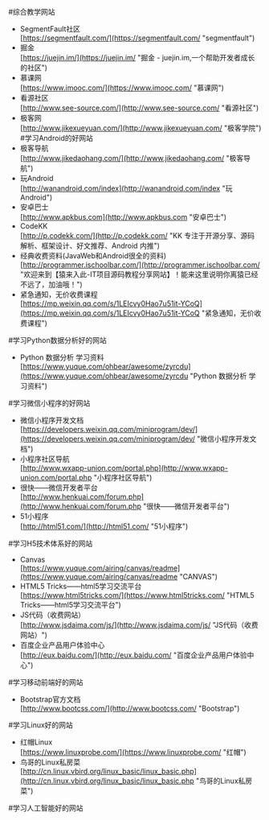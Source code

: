 #综合教学网站

- SegmentFault社区<br>[https://segmentfault.com/](https://segmentfault.com/ "segmentfault")
- 掘金<br>[https://juejin.im/](https://juejin.im/ "掘金 - juejin.im,一个帮助开发者成长的社区")
- 慕课网<br>[https://www.imooc.com/](https://www.imooc.com/ "慕课网")
- 看源社区<br>[http://www.see-source.com/](http://www.see-source.com/ "看源社区")
- 极客网<br>[http://www.jikexueyuan.com/](http://www.jikexueyuan.com/ "极客学院")
#学习Android的好网站
- 极客导航<br>[http://www.jikedaohang.com/](http://www.jikedaohang.com/ "极客导航")
- 玩Android<br>[http://wanandroid.com/index](http://wanandroid.com/index "玩Android")
- 安卓巴士<br>[http://www.apkbus.com](http://www.apkbus.com "安卓巴士")
- CodeKK<br>[http://p.codekk.com/](http://p.codekk.com/ "KK 专注于开源分享、源码解析、框架设计、好文推荐、Android 内推")
- 经典收费资料(JavaWeb和Android很全的资料)<br>[http://programmer.ischoolbar.com/](http://programmer.ischoolbar.com/ "欢迎来到【猿来入此-IT项目源码教程分享网站】！能来这里说明你离猿已经不远了，加油哦！")
- 紧急通知，无价收费课程<br>[https://mp.weixin.qq.com/s/1LEIcvy0Hao7u51it-YCoQ](https://mp.weixin.qq.com/s/1LEIcvy0Hao7u51it-YCoQ "紧急通知，无价收费课程")

#学习Python数据分析好的网站
- Python 数据分析 学习资料<br>[https://www.yuque.com/ohbear/awesome/zyrcdu](https://www.yuque.com/ohbear/awesome/zyrcdu "Python 数据分析 学习资料")

#学习微信小程序的好网站
- 微信小程序开发文档<br>[https://developers.weixin.qq.com/miniprogram/dev/](https://developers.weixin.qq.com/miniprogram/dev/ "微信小程序开发文档")
- 小程序社区导航<br>[http://www.wxapp-union.com/portal.php](http://www.wxapp-union.com/portal.php "小程序社区导航")
- 很快——微信开发者平台<br>[http://www.henkuai.com/forum.php](http://www.henkuai.com/forum.php "很快——微信开发者平台")
- 51小程序<br>[http://html51.com/](http://html51.com/ "51小程序")

#学习H5技术体系好的网站
- Canvas<br>[https://www.yuque.com/airing/canvas/readme](https://www.yuque.com/airing/canvas/readme "CANVAS")
- HTML5 Tricks——html5学习交流平台<br>[https://www.html5tricks.com/](https://www.html5tricks.com/ "HTML5 Tricks——html5学习交流平台")
- JS代码（收费网站）<br>[http://www.jsdaima.com/js/](http://www.jsdaima.com/js/ "JS代码（收费网站）")
- 百度企业产品用户体验中心<br>[http://eux.baidu.com/](http://eux.baidu.com/ "百度企业产品用户体验中心")


#学习移动前端好的网站
- Bootstrap官方文档<br>[http://www.bootcss.com/](http://www.bootcss.com/ "Bootstrap")

#学习Linux好的网站
- 红帽Linux<br>[https://www.linuxprobe.com/](https://www.linuxprobe.com/ "红帽")
- 鸟哥的Linux私房菜<br>[http://cn.linux.vbird.org/linux_basic/linux_basic.php](http://cn.linux.vbird.org/linux_basic/linux_basic.php "鸟哥的Linux私房菜")

#学习人工智能好的网站


